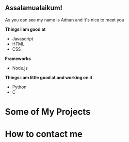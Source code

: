 ## Assalamualaikum!
<p>As you can see my name is Adnan and it's nice to meet you</p>

**Things I am good at**
- Javascript
- HTML
- CSS

**Frameworks**
- Node.js
  
**Things i am little good at and working on it** 
- Python
- C

# Some of My Projects

# How to contact me
